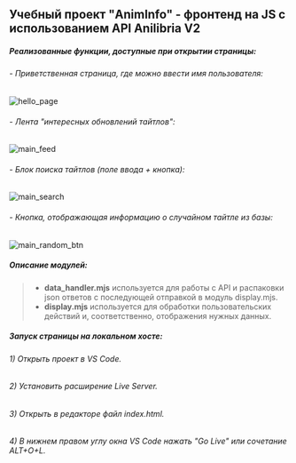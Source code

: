 ## Учебный проект "AnimInfo" - фронтенд на JS с использованием API Anilibria V2
##### Реализованные функции, доступные при открытии страницы:
###### - Приветственная страница, где можно ввести имя пользователя:
![hello_page](https://github.com/stfuckk/AnimInfo/screenshots/hello_page.png)
###### - Лента "интересных обновлений тайтлов":
![main_feed](https://github.com/stfuckk/AnimInfo/screenshots/main_feed.png)
###### - Блок поиска тайтлов (поле ввода + кнопка):
![main_search](https://github.com/stfuckk/AnimInfo/screenshots/main_search.png)
###### - Кнопка, отображающая информацию о случайном тайтле из базы:
![main_random_btn](https://github.com/stfuckk/AnimInfo/screenshots/main_random_btn.png)

##### Описание модулей:
> - **data_handler.mjs** используется для работы с API и распаковки json ответов с последующей отправкой в модуль display.mjs.
> - **display.mjs** используется для обработки пользовательских действий и, соответственно, отображения нужных данных.

##### Запуск страницы на локальном хосте:
###### 1) Открыть проект в VS Code.
###### 2) Установить расширение Live Server.
###### 3) Открыть в редакторе файл index.html.
###### 4) В нижнем правом углу окна VS Code нажать "Go Live" или сочетание ALT+O+L.
